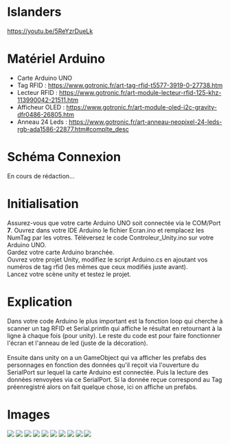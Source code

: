 # Islanders

https://youtu.be/5ReYzrDueLk

# Matériel Arduino
  - Carte Arduino UNO
  - Tag RFID : https://www.gotronic.fr/art-tag-rfid-t5577-3919-0-27738.htm
  - Lecteur RFID : https://www.gotronic.fr/art-module-lecteur-rfid-125-khz-113990042-21511.htm
  - Afficheur OLED : https://www.gotronic.fr/art-module-oled-i2c-gravity-dfr0486-26805.htm
  - Anneau 24 Leds : https://www.gotronic.fr/art-anneau-neopixel-24-leds-rgb-ada1586-22877.htm#complte_desc

# Schéma Connexion

En cours de rédaction...

# Initialisation

Assurez-vous que votre carte Arduino UNO soit connectée via le COM/Port <strong>7</strong>. Ouvrez dans votre IDE Arduino le fichier Ecran.ino et remplacez les NumTag par les votres. Téléversez le code Controleur_Unity.ino sur votre Arduino UNO.<br>
Gardez votre carte Arduino branchée.<br>
Ouvrez votre projet Unity, modifiez le script Arduino.cs en ajoutant vos numéros de tag rfid (les mêmes que ceux modifiés juste avant).<br>
Lancez votre scène unity et testez le projet.<br>

# Explication

Dans votre code Arduino le plus important est la fonction loop qui cherche à scanner un tag RFID et Serial.println qui affiche le résultat en retournant à la ligne à chaque fois (pour unity). Le reste du code est pour faire fonctionner l'écran et l'anneau de led (juste de la décoration).<br><br>
Ensuite dans unity on a un GameObject qui va afficher les prefabs des personnages en fonction des données qu'il reçoit via l'ouverture du SerialPort sur lequel la carte Arduino est connectée. Puis la lecture des données renvoyées via ce SerialPort. Si la donnée reçue correspond au Tag préenregistré alors on fait quelque chose, ici on affiche un prefabs. 

# Images 
<img src="https://github.com/RubenPain/Islanders/blob/master/IMG/P1000130.JPG" >
<img src="https://github.com/RubenPain/Islanders/blob/master/IMG/P1000131.JPG" >
<img src="https://github.com/RubenPain/Islanders/blob/master/IMG/P1000132.JPG" >
<img src="https://github.com/RubenPain/Islanders/blob/master/IMG/P1000133.JPG" >
<img src="https://github.com/RubenPain/Islanders/blob/master/IMG/P1000134.JPG" >
<img src="https://github.com/RubenPain/Islanders/blob/master/IMG/P1000135.JPG" >
<img src="https://github.com/RubenPain/Islanders/blob/master/IMG/P1000136.JPG" >
<img src="https://github.com/RubenPain/Islanders/blob/master/IMG/P1000137.JPG" >
<img src="https://github.com/RubenPain/Islanders/blob/master/IMG/P1000138.JPG" >
<img src="https://github.com/RubenPain/Islanders/blob/master/IMG/P1000140.JPG" >
